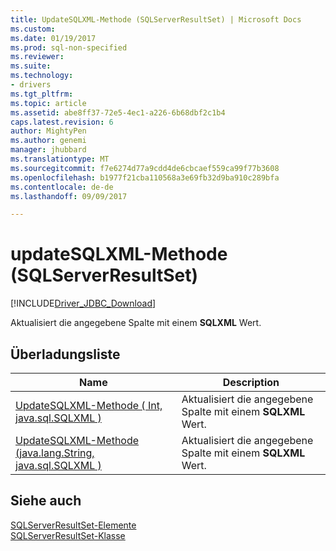 ```yaml
---
title: UpdateSQLXML-Methode (SQLServerResultSet) | Microsoft Docs
ms.custom: 
ms.date: 01/19/2017
ms.prod: sql-non-specified
ms.reviewer: 
ms.suite: 
ms.technology:
- drivers
ms.tgt_pltfrm: 
ms.topic: article
ms.assetid: abe8ff37-72e5-4ec1-a226-6b68dbf2c1b4
caps.latest.revision: 6
author: MightyPen
ms.author: genemi
manager: jhubbard
ms.translationtype: MT
ms.sourcegitcommit: f7e6274d77a9cdd4de6cbcaef559ca99f77b3608
ms.openlocfilehash: b1977f21cba110568a3e69fb32d9ba910c289bfa
ms.contentlocale: de-de
ms.lasthandoff: 09/09/2017

---
```

# <a name="updatesqlxml-method-sqlserverresultset"></a>updateSQLXML-Methode (SQLServerResultSet)
[!INCLUDE[Driver_JDBC_Download](../../../includes/driver_jdbc_download.md)]

  Aktualisiert die angegebene Spalte mit einem **SQLXML** Wert.  
  
## <a name="overload-list"></a>Überladungsliste  
  
|Name|Description|  
|----------|-----------------|  
|[UpdateSQLXML-Methode &#40; Int, java.sql.SQLXML &#41;](../../../connect/jdbc/reference/updatesqlxml-method-int-java-sql-sqlxml.md)|Aktualisiert die angegebene Spalte mit einem **SQLXML** Wert.|  
|[UpdateSQLXML-Methode &#40;java.lang.String, java.sql.SQLXML &#41;](../../../connect/jdbc/reference/updatesqlxml-method-java-lang-string-java-sql-sqlxml.md)|Aktualisiert die angegebene Spalte mit einem **SQLXML** Wert.|  
  
## <a name="see-also"></a>Siehe auch  
 [SQLServerResultSet-Elemente](../../../connect/jdbc/reference/sqlserverresultset-members.md)   
 [SQLServerResultSet-Klasse](../../../connect/jdbc/reference/sqlserverresultset-class.md)  
  
  
